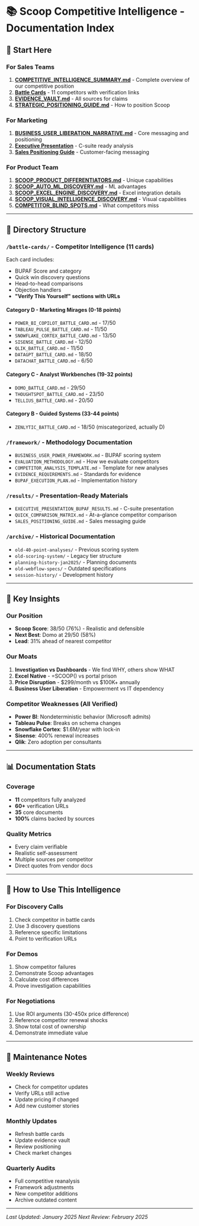 # 📚 Scoop Competitive Intelligence - Documentation Index

## 🎯 Start Here

### For Sales Teams
1. **[COMPETITIVE_INTELLIGENCE_SUMMARY.md](COMPETITIVE_INTELLIGENCE_SUMMARY.md)** - Complete overview of our competitive position
2. **[Battle Cards](battle-cards/)** - 11 competitors with verification links
3. **[EVIDENCE_VAULT.md](EVIDENCE_VAULT.md)** - All sources for claims
4. **[STRATEGIC_POSITIONING_GUIDE.md](STRATEGIC_POSITIONING_GUIDE.md)** - How to position Scoop

### For Marketing
1. **[BUSINESS_USER_LIBERATION_NARRATIVE.md](BUSINESS_USER_LIBERATION_NARRATIVE.md)** - Core messaging and positioning
2. **[Executive Presentation](results/EXECUTIVE_PRESENTATION_BUPAF_RESULTS.md)** - C-suite ready analysis
3. **[Sales Positioning Guide](results/SALES_POSITIONING_GUIDE.md)** - Customer-facing messaging

### For Product Team
1. **[SCOOP_PRODUCT_DIFFERENTIATORS.md](SCOOP_PRODUCT_DIFFERENTIATORS.md)** - Unique capabilities
2. **[SCOOP_AUTO_ML_DISCOVERY.md](SCOOP_AUTO_ML_DISCOVERY.md)** - ML advantages
3. **[SCOOP_EXCEL_ENGINE_DISCOVERY.md](SCOOP_EXCEL_ENGINE_DISCOVERY.md)** - Excel integration details
4. **[SCOOP_VISUAL_INTELLIGENCE_DISCOVERY.md](SCOOP_VISUAL_INTELLIGENCE_DISCOVERY.md)** - Visual capabilities
5. **[COMPETITOR_BLIND_SPOTS.md](COMPETITOR_BLIND_SPOTS.md)** - What competitors miss

---

## 📁 Directory Structure

### `/battle-cards/` - Competitor Intelligence (11 cards)
Each card includes:
- BUPAF Score and category
- Quick win discovery questions
- Head-to-head comparisons
- Objection handlers
- **"Verify This Yourself" sections with URLs**

#### Category D - Marketing Mirages (0-18 points)
- `POWER_BI_COPILOT_BATTLE_CARD.md` - 17/50
- `TABLEAU_PULSE_BATTLE_CARD.md` - 11/50
- `SNOWFLAKE_CORTEX_BATTLE_CARD.md` - 13/50
- `SISENSE_BATTLE_CARD.md` - 12/50
- `QLIK_BATTLE_CARD.md` - 11/50
- `DATAGPT_BATTLE_CARD.md` - 18/50
- `DATACHAT_BATTLE_CARD.md` - 6/50

#### Category C - Analyst Workbenches (19-32 points)
- `DOMO_BATTLE_CARD.md` - 29/50
- `THOUGHTSPOT_BATTLE_CARD.md` - 23/50
- `TELLIUS_BATTLE_CARD.md` - 20/50

#### Category B - Guided Systems (33-44 points)
- `ZENLYTIC_BATTLE_CARD.md` - 18/50 (miscategorized, actually D)

### `/framework/` - Methodology Documentation
- `BUSINESS_USER_POWER_FRAMEWORK.md` - BUPAF scoring system
- `EVALUATION_METHODOLOGY.md` - How we evaluate competitors
- `COMPETITOR_ANALYSIS_TEMPLATE.md` - Template for new analyses
- `EVIDENCE_REQUIREMENTS.md` - Standards for evidence
- `BUPAF_EXECUTION_PLAN.md` - Implementation history

### `/results/` - Presentation-Ready Materials
- `EXECUTIVE_PRESENTATION_BUPAF_RESULTS.md` - C-suite presentation
- `QUICK_COMPARISON_MATRIX.md` - At-a-glance competitor comparison
- `SALES_POSITIONING_GUIDE.md` - Sales messaging guide

### `/archive/` - Historical Documentation
- `old-40-point-analyses/` - Previous scoring system
- `old-scoring-system/` - Legacy tier structure
- `planning-history-jan2025/` - Planning documents
- `old-webflow-specs/` - Outdated specifications
- `session-history/` - Development history

---

## 🎯 Key Insights

### Our Position
- **Scoop Score**: 38/50 (76%) - Realistic and defensible
- **Next Best**: Domo at 29/50 (58%)
- **Lead**: 31% ahead of nearest competitor

### Our Moats
1. **Investigation vs Dashboards** - We find WHY, others show WHAT
2. **Excel Native** - =SCOOP() vs portal prison
3. **Price Disruption** - $299/month vs $100K+ annually
4. **Business User Liberation** - Empowerment vs IT dependency

### Competitor Weaknesses (All Verified)
- **Power BI**: Nondeterministic behavior (Microsoft admits)
- **Tableau Pulse**: Breaks on schema changes
- **Snowflake Cortex**: $1.6M/year with lock-in
- **Sisense**: 400% renewal increases
- **Qlik**: Zero adoption per consultants

---

## 📊 Documentation Stats

### Coverage
- **11** competitors fully analyzed
- **60+** verification URLs
- **35** core documents
- **100%** claims backed by sources

### Quality Metrics
- Every claim verifiable
- Realistic self-assessment
- Multiple sources per competitor
- Direct quotes from vendor docs

---

## 🚀 How to Use This Intelligence

### For Discovery Calls
1. Check competitor in battle cards
2. Use 3 discovery questions
3. Reference specific limitations
4. Point to verification URLs

### For Demos
1. Show competitor failures
2. Demonstrate Scoop advantages
3. Calculate cost differences
4. Prove investigation capabilities

### For Negotiations
1. Use ROI arguments (30-450x price difference)
2. Reference competitor renewal shocks
3. Show total cost of ownership
4. Demonstrate immediate value

---

## 📝 Maintenance Notes

### Weekly Reviews
- Check for competitor updates
- Verify URLs still active
- Update pricing if changed
- Add new customer stories

### Monthly Updates
- Refresh battle cards
- Update evidence vault
- Review positioning
- Check market changes

### Quarterly Audits
- Full competitive reanalysis
- Framework adjustments
- New competitor additions
- Archive outdated content

---

*Last Updated: January 2025*
*Next Review: February 2025*